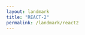 ```yaml
---
layout: landmark
title: "REACT-2"
permalink: /landmark/react2
---
```


<!-- Replace this with article content for REACT-2 -->


